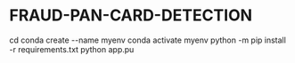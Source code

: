 # FRAUD-PAN-CARD-DETECTION
cd
conda create --name myenv
conda activate myenv
python -m pip install -r requirements.txt
python app.pu

